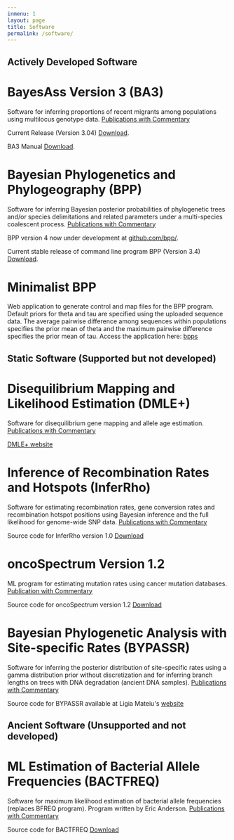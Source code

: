 ```yaml
---
inmenu: 1
layout: page
title: Software
permalink: /software/
---
```


## Actively Developed Software
# BayesAss Version 3 (BA3)
Software for inferring proportions of recent migrants among populations using multilocus genotype data. [Publications with Commentary]()

Current Release (Version 3.04) [Download](https://github.com/brannala/BA3/releases). 

BA3 Manual [Download](https://github.com/brannala/BA3/blob/master/doc/BA3Manual.pdf).

# Bayesian Phylogenetics and Phylogeography (BPP)
Software for inferring Bayesian posterior probabilities of phylogenetic trees and/or species delimitations and related parameters under a multi-species coalescent process. [Publications with Commentary]()

BPP  version 4 now under development at [github.com/bpp/](https://github.com/bpp/bpp).

Current stable release of command line program BPP (Version 3.4) [Download](http://abacus.gene.ucl.ac.uk/software.html).

# Minimalist BPP
Web application to generate control and map files for the BPP program. Default priors for theta and tau are
specified using the uploaded sequence data. The average pairwise difference among sequences within populations specifies the prior mean of theta 
and the maximum pairwise difference specifies the prior mean of tau. Access the application here: [bpps](https://brannala.github.io/bpps/)


## Static Software (Supported but not developed)
# Disequilibrium Mapping and Likelihood Estimation (DMLE+)
Software for disequilibrium gene mapping and allele age estimation. [Publications with Commentary]()

[DMLE+ website](http://dmle.org/)

# Inference of Recombination Rates and Hotspots (InferRho)
Software for estimating recombination rates, gene conversion rates and recombination hotspot positions using Bayesian inference and the
full likelihood for genome-wide SNP data. [Publications with Commentary]()

Source code for InferRho version 1.0 [Download](http://rannala.org/programs/InferRho-1.0.tar.gz)

# oncoSpectrum Version 1.2
ML program for estimating mutation rates using cancer mutation databases. [Publication with Commentary]()

Source code for oncoSpectrum version 1.2 [Download](http://abacus.gene.ucl.ac.uk/software/oncSpectrum.v1.2.tgz)

# Bayesian Phylogenetic Analysis with Site-specific Rates (BYPASSR)

Software for inferring the posterior distribution of site-specific rates using a gamma distribution prior without discretization and for inferring branch lengths on trees with DNA degradation (ancient DNA samples). [Publications with Commentary]()

Source code for BYPASSR available at Ligia Mateiu's [website](http://www.cmt.ua.ac.be/lcovaci/lucian/ligia/software.html)

## Ancient Software (Unsupported and not developed)

# ML Estimation of Bacterial Allele Frequencies (BACTFREQ)

Software for maximum likelihood estimation of bacterial allele frequencies (replaces BFREQ program). Program written by Eric
Anderson. [Publications with Commentary]() 

Source code for BACTFREQ [Download](http://www.rannala.org/programs/BactFreq.c)
